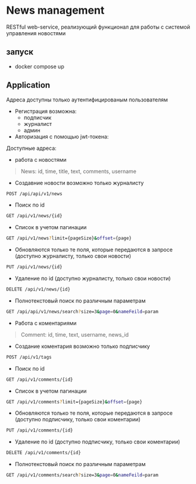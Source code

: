 # News management

RESTful web-service, реализующий функционал для работы с
системой управления новостями
## запуск
- docker compose up
## Application
Адреса доступны только аутентифицированым пользователям
 - Регистрация возможна:
   - подписчик
   - журналист
   - админ
 - Авторизация с помощью jwt-токена:

Доступные адреса:

  - работа с новостями
 > News:
     id,
     time,
      title,
      text,
      comments,
     username
 - Создавние новости возможно только журналисту
```sh
POST /api/api/v1/news
```
- Поиск по id
```sh
GET /api/v1/news/{id}
```
- Список в учетом пагинации
```sh
GET /api/v1/news?limit={pageSize}&offset={page}
```
 - Обновляются только те поля, которые передаются в запросе (доступно журналисту, только свои новости)
```sh
PUT /api/v1/news/{id}
```
 - Удаление по id (доступно журналисту, только свои новости)
```sh
DELETE /api/v1/news/{id}
```
 - Полнотекстовый поиск по различным параметрам
```sh
GET /api/api/v1/news/search?size=3&page=0&nameFeild=param
```
  - Работа с коментариями
  >Comment:
      id,
      time, text, username, news_id
 - Создание коментария возможно только подписчику
 ```sh
POST /api/v1/tags
```
- Поиск по id 
```sh
GET /api/v1/comments/{id}
```
- Список в учетом пагинации
```sh
GET /api/v1/comments?limit={pageSize}&offset={page}
```
 - Обновляются только те поля, которые передаются в запросе (доступно подписчику, только свои коментарии)
```sh
PUT /api/v1/comments/{id}
```
 - Удаление по id (доступно подписчику, только свои коментарии)
```sh
DELETE /api/v1/comments/{id}
```  
 - Полнотекстовый поиск по различным параметрам
```sh
GET /api/v1/comments/search?size=3&page=0&nameFeild=param
```

